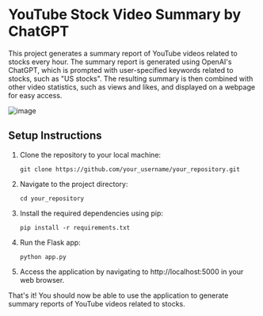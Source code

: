 # YouTube Stock Video Summary by ChatGPT
This project generates a summary report of YouTube videos related to stocks every hour. The summary report is generated using OpenAI's ChatGPT, which is prompted with user-specified keywords related to stocks, such as "US stocks". The resulting summary is then combined with other video statistics, such as views and likes, and displayed on a webpage for easy access.

![image](https://user-images.githubusercontent.com/77217430/234323579-b23aefc8-8914-4f61-9c16-076fb081907a.png)

## Setup Instructions
1. Clone the repository to your local machine:
    ```
    git clone https://github.com/your_username/your_repository.git
    ```

2. Navigate to the project directory:
    ```
    cd your_repository
    ```

3. Install the required dependencies using pip:
    ```
    pip install -r requirements.txt
    ```

4. Run the Flask app:
    ```
    python app.py
    ```

5. Access the application by navigating to http://localhost:5000 in your web browser.

That's it! You should now be able to use the application to generate summary reports of YouTube videos related to stocks.
